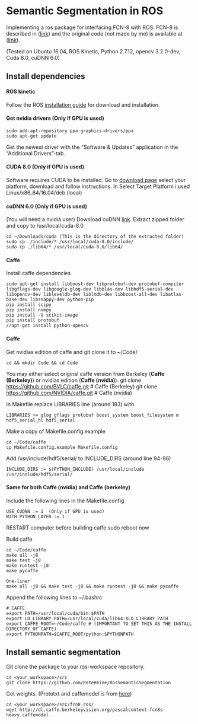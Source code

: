 # Semantic Segmentation in ROS
Implementing a ros package for interfacing FCN-8 with ROS. FCN-8 is described in ([link](https://arxiv.org/abs/1605.06211)) and the original code (not made by me) is available at ([link](https://github.com/shelhamer/fcn.berkeleyvision.org)).

(Tested on Ubuntu 16.04, ROS Kinetic, Python 2.7.12, opencv 3.2.0-dev, Cuda 8.0, cuDNN 6.0)

## Install dependencies
#### ROS kinetic
Follow the ROS [installation guide](http://wiki.ros.org/ROS/Installation) for download and installation.

#### Get nvidia drivers (Only if GPU is used)

	sudo add-apt-repository ppa:graphics-drivers/ppa
	sudo apt-get update

Get the newest driver with the “Software & Updates” application in the “Additional Drivers”-tab.

#### CUDA 8.0 (Only if GPU is used)
Software requires CUDA to be installed. 
Go to [download page](https://developer.nvidia.com/cuda-downloads) select your platform, download and follow instructions.
In Select Target Platform i used Linux/x86_64/16.04/deb (local)

#### cuDNN 6.0 (Only if GPU is used)
(You will need a nvidia user) 
Download cuDNN [link](https://developer.nvidia.com/rdp/cudnn-download).
Extract zipped folder and copy to /usr/local/cuda-8.0

	cd ~/Downloads/cuda (This is the directory of the extracted folder)
	sudo cp ./include/* /usr/local/cuda-8.0/include/
	sudo cp ./lib64/* /usr/local/cuda-8.0/lib64/

#### Caffe
Install caffe dependencies

	sudo apt-get install libboost-dev libprotobuf-dev protobuf-compiler libgflags-dev libgoogle-glog-dev libblas-dev libhdf5-serial-dev libopencv-dev libleveldb-dev liblmdb-dev libboost-all-dev libatlas-base-dev libsnappy-dev python-pip
	pip install scipy
	pip install numpy
	pip install -U scikit-image
	pip install protobuf
	//apt-get install python-opencv


#### Caffe 
Get nvidias edition of caffe and git clone it to ~/Code/

	cd && mkdir Code && cd Code 

You may either select original caffe version from Berkeley (__Caffe (Berkeley)__) or nvidias edition (__Caffe (nvidia)__).
	git clone https://github.com/BVLC/caffe.git # Caffe (Berkeley)
	git clone https://github.com/NVIDIA/caffe.git  # Caffe (nvidia)

In Makefile replace LIBRARIES line (around 183) with 

	LIBRARIES += glog gflags protobuf boost_system boost_filesystem m hdf5_serial_hl hdf5_serial

Make a copy of Makefile.config.example
	
	cd ~/Code/caffe
	cp Makefile.config.example Makefile.config

Add /usr/include/hdf5/serial/ to INCLUDE_DIRS (around line 94-96)

	INCLUDE_DIRS := $(PYTHON_INCLUDE) /usr/local/include /usr/include/hdf5/serial/


#### Same for both Caffe (nvidia) and Caffe (berkeley)

Include the following lines in the Makefile.config 

	USE_CUDNN := 1 	(Only if GPU is used)
	WITH_PYTHON_LAYER := 1

RESTART computer before building caffe
	sudo reboot now

Build caffe

	cd ~/Code/caffe
	make all -j8
	make test -j8
	make runtest -j8
	make pycaffe

	One-liner
	make all -j8 && make test -j8 && make runtest -j8 && make pycaffe

Append the following lines to ~/.bashrc

	# CAFFE 
	export PATH=/usr/local/cuda/bin:$PATH
	export LD_LIBRARY_PATH=/usr/local/cuda/lib64:$LD_LIBRARY_PATH
	export CAFFE_ROOT=~/Code/caffe # (IMPORTANT TO SET THIS AS THE INSTALL DIRECTORY OF CAFFE)
	export PYTHONPATH=$CAFFE_ROOT/python:$PYTHONPATH

## Install semantic segmentation
Git clone the package to your ros-workspace repository. 

	cd <your_workspace>/src
	git clone https://github.com/PeteHeine/RosSemanticSegmentation

Get weights. (Prototxt and caffemodel is from [here](https://github.com/shelhamer/fcn.berkeleyvision.org/tree/master/pascalcontext-fcn8s))
	
	cd <your_workspace>/src/fcn8_ros/
	wget http://dl.caffe.berkeleyvision.org/pascalcontext-fcn8s-heavy.caffemodel





